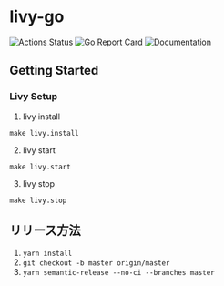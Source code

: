 # livy-go

[![Actions Status](https://github.com/3-shake/livy-go/workflows/Test/badge.svg)](https://github.com/3-shake/livy-go/actions?workflow=Test)
[![Go Report Card](https://goreportcard.com/badge/github.com/3-shake/livy-go)](https://goreportcard.com/report/github.com/3-shake/livy-go)
[![Documentation](https://godoc.org/github.com/3-shake/livy-go?status.svg)](http://godoc.org/github.com/3-shake/livy-go)

## Getting Started

### Livy Setup

1. livy install
```
make livy.install
```

2. livy start
```
make livy.start
```

3. livy stop
```
make livy.stop
```

## リリース方法
1. `yarn install`
2. `git checkout -b master origin/master`
3. `yarn semantic-release --no-ci --branches master`
